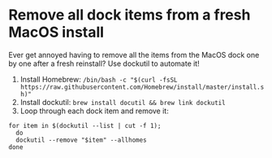 # Remove all dock items from a fresh MacOS install

Ever get annoyed having to remove all the items from the MacOS dock one by one after a fresh reinstall? Use dockutil to automate it!

1. Install Homebrew: `/bin/bash -c "$(curl -fsSL https://raw.githubusercontent.com/Homebrew/install/master/install.sh)"`
2. Install dockutil: `brew install docutil && brew link dockutil`
3. Loop through each dock item and remove it: 
```
for item in $(dockutil --list | cut -f 1); 
  do
  dockutil --remove "$item" --allhomes
done
